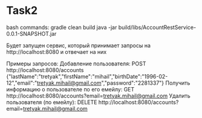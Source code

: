 # Task2
bash commands:
gradle clean build
java -jar build/libs/AccountRestService-0.0.1-SNAPSHOT.jar

Будет запущен сервис, который принимает запросы на http://localhost:8080 и отвечает на них

Примеры запросов:
  Добавление пользователя:
    POST http://localhost:8080/accounts 
      {"lastName":"tretyak","firstName":"mihail","birthDate":"1996-02-12","email":"tretyak.mihail@gmail.com","password":"2281337"}
  Получить информацию о пользователе по его емейлу:
    GET http://localhost:8080/accounts?email=tretyak.mihail@gmail.com
  Удалить пользователя (по емейлу):
    DELETE http://localhost:8080/accounts?email=tretyak.mihail@gmail.com
